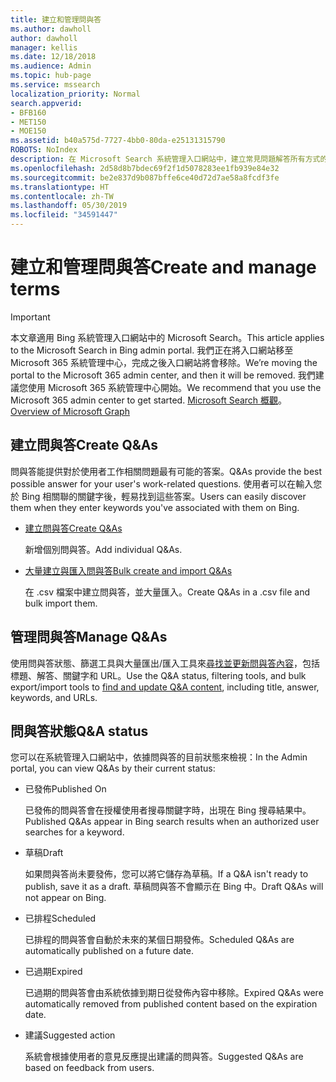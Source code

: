 ```yaml
---
title: 建立和管理問與答
ms.author: dawholl
author: dawholl
manager: kellis
ms.date: 12/18/2018
ms.audience: Admin
ms.topic: hub-page
ms.service: mssearch
localization_priority: Normal
search.appverid:
- BFB160
- MET150
- MOE150
ms.assetid: b40a575d-7727-4bb0-80da-e25131315790
ROBOTS: NoIndex
description: 在 Microsoft Search 系統管理入口網站中，建立常見問題解答所有方式的概觀
ms.openlocfilehash: 2d58d8b7bdec69f2f1d5078283ee1fb939e84e32
ms.sourcegitcommit: be2e837d9b087bffe6ce40d72d7ae58a8fcdf3fe
ms.translationtype: HT
ms.contentlocale: zh-TW
ms.lasthandoff: 05/30/2019
ms.locfileid: "34591447"
---
```

# <a name="create-and-manage-qas"></a><span data-ttu-id="784fc-103">建立和管理問與答</span><span class="sxs-lookup"><span data-stu-id="784fc-103">Create and manage terms</span></span>

> [!IMPORTANT]
> <span data-ttu-id="784fc-104">本文章適用 Bing 系統管理入口網站中的 Microsoft Search。</span><span class="sxs-lookup"><span data-stu-id="784fc-104">This article applies to the Microsoft Search in Bing admin portal.</span></span> <span data-ttu-id="784fc-105">我們正在將入口網站移至 Microsoft 365 系統管理中心，完成之後入口網站將會移除。</span><span class="sxs-lookup"><span data-stu-id="784fc-105">We’re moving the portal to the Microsoft 365 admin center, and then it will be removed.</span></span> <span data-ttu-id="784fc-106">我們建議您使用 Microsoft 365 系統管理中心開始。</span><span class="sxs-lookup"><span data-stu-id="784fc-106">We recommend that you use the Microsoft 365 admin center to get started.</span></span> <span data-ttu-id="784fc-107">[Microsoft Search 概觀](overview-microsoft-search.md)。</span><span class="sxs-lookup"><span data-stu-id="784fc-107">[Overview of Microsoft Graph](overview-microsoft-search.md)</span></span>
    
## <a name="create-qas"></a><span data-ttu-id="784fc-108">建立問與答</span><span class="sxs-lookup"><span data-stu-id="784fc-108">Create Q&As</span></span>

<span data-ttu-id="784fc-109">問與答能提供對於使用者工作相關問題最有可能的答案。</span><span class="sxs-lookup"><span data-stu-id="784fc-109">Q&As provide the best possible answer for your user's work-related questions.</span></span> <span data-ttu-id="784fc-110">使用者可以在輸入您於 Bing 相關聯的關鍵字後，輕易找到這些答案。</span><span class="sxs-lookup"><span data-stu-id="784fc-110">Users can easily discover them when they enter keywords you've associated with them on Bing.</span></span>
  
- [<span data-ttu-id="784fc-111">建立問與答</span><span class="sxs-lookup"><span data-stu-id="784fc-111">Create Q&As</span></span>](create-qas.md)
    
    <span data-ttu-id="784fc-112">新增個別問與答。</span><span class="sxs-lookup"><span data-stu-id="784fc-112">Add individual Q&As.</span></span>
    
- [<span data-ttu-id="784fc-113">大量建立與匯入問與答</span><span class="sxs-lookup"><span data-stu-id="784fc-113">Bulk create and import Q&As</span></span>](bulk-create-qas.md)
    
    <span data-ttu-id="784fc-114">在 .csv 檔案中建立問與答，並大量匯入。</span><span class="sxs-lookup"><span data-stu-id="784fc-114">Create Q&As in a .csv file and bulk import them.</span></span>
    
## <a name="manage-qas"></a><span data-ttu-id="784fc-115">管理問與答</span><span class="sxs-lookup"><span data-stu-id="784fc-115">Manage Q&As</span></span>

<span data-ttu-id="784fc-116">使用問與答狀態、篩選工具與大量匯出/匯入工具來[尋找並更新問與答內容](manage-qas.md)，包括標題、解答、關鍵字和 URL。</span><span class="sxs-lookup"><span data-stu-id="784fc-116">Use the Q&A status, filtering tools, and bulk export/import tools to [find and update Q&A content](manage-qas.md), including title, answer, keywords, and URLs.</span></span>
  
## <a name="qa-status"></a><span data-ttu-id="784fc-117">問與答狀態</span><span class="sxs-lookup"><span data-stu-id="784fc-117">Q&A status</span></span>

<span data-ttu-id="784fc-118">您可以在系統管理入口網站中，依據問與答的目前狀態來檢視：</span><span class="sxs-lookup"><span data-stu-id="784fc-118">In the Admin portal, you can view Q&As by their current status:</span></span>
  
- <span data-ttu-id="784fc-119">已發佈</span><span class="sxs-lookup"><span data-stu-id="784fc-119">Published On</span></span>
    
    <span data-ttu-id="784fc-120">已發佈的問與答會在授權使用者搜尋關鍵字時，出現在 Bing 搜尋結果中。</span><span class="sxs-lookup"><span data-stu-id="784fc-120">Published Q&As appear in Bing search results when an authorized user searches for a keyword.</span></span>
    
- <span data-ttu-id="784fc-121">草稿</span><span class="sxs-lookup"><span data-stu-id="784fc-121">Draft</span></span>
    
    <span data-ttu-id="784fc-122">如果問與答尚未要發佈，您可以將它儲存為草稿。</span><span class="sxs-lookup"><span data-stu-id="784fc-122">If a Q&A isn't ready to publish, save it as a draft.</span></span> <span data-ttu-id="784fc-123">草稿問與答不會顯示在 Bing 中。</span><span class="sxs-lookup"><span data-stu-id="784fc-123">Draft Q&As will not appear on Bing.</span></span>
    
- <span data-ttu-id="784fc-124">已排程</span><span class="sxs-lookup"><span data-stu-id="784fc-124">Scheduled</span></span>
    
    <span data-ttu-id="784fc-125">已排程的問與答會自動於未來的某個日期發佈。</span><span class="sxs-lookup"><span data-stu-id="784fc-125">Scheduled Q&As are automatically published on a future date.</span></span>
    
- <span data-ttu-id="784fc-126">已過期</span><span class="sxs-lookup"><span data-stu-id="784fc-126">Expired</span></span>
    
    <span data-ttu-id="784fc-127">已過期的問與答會由系統依據到期日從發佈內容中移除。</span><span class="sxs-lookup"><span data-stu-id="784fc-127">Expired Q&As were automatically removed from published content based on the expiration date.</span></span>
    
- <span data-ttu-id="784fc-128">建議</span><span class="sxs-lookup"><span data-stu-id="784fc-128">Suggested action</span></span>
    
    <span data-ttu-id="784fc-129">系統會根據使用者的意見反應提出建議的問與答。</span><span class="sxs-lookup"><span data-stu-id="784fc-129">Suggested Q&As are based on feedback from users.</span></span>

  

